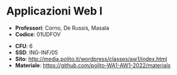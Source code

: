 # Applicazioni Web I

- **Professori**: Corno, De Russis, Masala
- **Codice**: 01UDFOV
<!-- - [**Telegram**](https://t.me/joinchat/AWHhTURjlmJtym28N5-Xdg) -->
- **CFU**: 6
- **SSD**: ING-INF/05
- **Sito**: http://media.polito.it/wordpress/classes/aw1/index.html
- **Materiale**: https://github.com/polito-WA1-AW1-2022/materials
